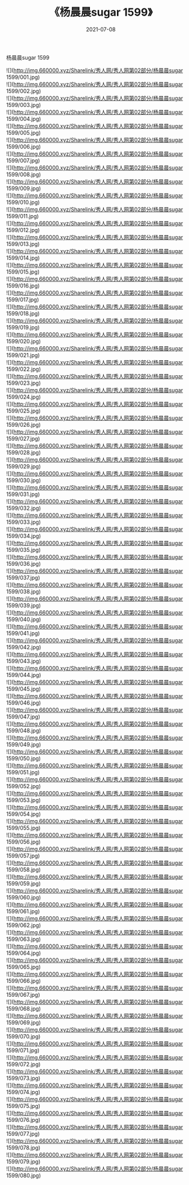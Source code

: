 ﻿---
layout: post
title:  《杨晨晨sugar 1599》
date:   2021-07-08
img: http://img.660000.xyz/Sharelink/秀人网/秀人网第02部分/杨晨晨sugar 1599/000.jpg
categories: [美女, 清纯, 唯美]
---

杨晨晨sugar 1599

  ![](http://img.660000.xyz/Sharelink/秀人网/秀人网第02部分/杨晨晨sugar 1599/001.jpg) <br> ![](http://img.660000.xyz/Sharelink/秀人网/秀人网第02部分/杨晨晨sugar 1599/002.jpg) <br> ![](http://img.660000.xyz/Sharelink/秀人网/秀人网第02部分/杨晨晨sugar 1599/003.jpg) <br> ![](http://img.660000.xyz/Sharelink/秀人网/秀人网第02部分/杨晨晨sugar 1599/004.jpg) <br> ![](http://img.660000.xyz/Sharelink/秀人网/秀人网第02部分/杨晨晨sugar 1599/005.jpg) <br> ![](http://img.660000.xyz/Sharelink/秀人网/秀人网第02部分/杨晨晨sugar 1599/006.jpg) <br> ![](http://img.660000.xyz/Sharelink/秀人网/秀人网第02部分/杨晨晨sugar 1599/007.jpg) <br> ![](http://img.660000.xyz/Sharelink/秀人网/秀人网第02部分/杨晨晨sugar 1599/008.jpg) <br> ![](http://img.660000.xyz/Sharelink/秀人网/秀人网第02部分/杨晨晨sugar 1599/009.jpg) <br> ![](http://img.660000.xyz/Sharelink/秀人网/秀人网第02部分/杨晨晨sugar 1599/010.jpg) <br> ![](http://img.660000.xyz/Sharelink/秀人网/秀人网第02部分/杨晨晨sugar 1599/011.jpg) <br> ![](http://img.660000.xyz/Sharelink/秀人网/秀人网第02部分/杨晨晨sugar 1599/012.jpg) <br> ![](http://img.660000.xyz/Sharelink/秀人网/秀人网第02部分/杨晨晨sugar 1599/013.jpg) <br> ![](http://img.660000.xyz/Sharelink/秀人网/秀人网第02部分/杨晨晨sugar 1599/014.jpg) <br> ![](http://img.660000.xyz/Sharelink/秀人网/秀人网第02部分/杨晨晨sugar 1599/015.jpg) <br> ![](http://img.660000.xyz/Sharelink/秀人网/秀人网第02部分/杨晨晨sugar 1599/016.jpg) <br> ![](http://img.660000.xyz/Sharelink/秀人网/秀人网第02部分/杨晨晨sugar 1599/017.jpg) <br> ![](http://img.660000.xyz/Sharelink/秀人网/秀人网第02部分/杨晨晨sugar 1599/018.jpg) <br> ![](http://img.660000.xyz/Sharelink/秀人网/秀人网第02部分/杨晨晨sugar 1599/019.jpg) <br> ![](http://img.660000.xyz/Sharelink/秀人网/秀人网第02部分/杨晨晨sugar 1599/020.jpg) <br> ![](http://img.660000.xyz/Sharelink/秀人网/秀人网第02部分/杨晨晨sugar 1599/021.jpg) <br> ![](http://img.660000.xyz/Sharelink/秀人网/秀人网第02部分/杨晨晨sugar 1599/022.jpg) <br> ![](http://img.660000.xyz/Sharelink/秀人网/秀人网第02部分/杨晨晨sugar 1599/023.jpg) <br> ![](http://img.660000.xyz/Sharelink/秀人网/秀人网第02部分/杨晨晨sugar 1599/024.jpg) <br> ![](http://img.660000.xyz/Sharelink/秀人网/秀人网第02部分/杨晨晨sugar 1599/025.jpg) <br> ![](http://img.660000.xyz/Sharelink/秀人网/秀人网第02部分/杨晨晨sugar 1599/026.jpg) <br> ![](http://img.660000.xyz/Sharelink/秀人网/秀人网第02部分/杨晨晨sugar 1599/027.jpg) <br> ![](http://img.660000.xyz/Sharelink/秀人网/秀人网第02部分/杨晨晨sugar 1599/028.jpg) <br> ![](http://img.660000.xyz/Sharelink/秀人网/秀人网第02部分/杨晨晨sugar 1599/029.jpg) <br> ![](http://img.660000.xyz/Sharelink/秀人网/秀人网第02部分/杨晨晨sugar 1599/030.jpg) <br> ![](http://img.660000.xyz/Sharelink/秀人网/秀人网第02部分/杨晨晨sugar 1599/031.jpg) <br> ![](http://img.660000.xyz/Sharelink/秀人网/秀人网第02部分/杨晨晨sugar 1599/032.jpg) <br> ![](http://img.660000.xyz/Sharelink/秀人网/秀人网第02部分/杨晨晨sugar 1599/033.jpg) <br> ![](http://img.660000.xyz/Sharelink/秀人网/秀人网第02部分/杨晨晨sugar 1599/034.jpg) <br> ![](http://img.660000.xyz/Sharelink/秀人网/秀人网第02部分/杨晨晨sugar 1599/035.jpg) <br> ![](http://img.660000.xyz/Sharelink/秀人网/秀人网第02部分/杨晨晨sugar 1599/036.jpg) <br> ![](http://img.660000.xyz/Sharelink/秀人网/秀人网第02部分/杨晨晨sugar 1599/037.jpg) <br> ![](http://img.660000.xyz/Sharelink/秀人网/秀人网第02部分/杨晨晨sugar 1599/038.jpg) <br> ![](http://img.660000.xyz/Sharelink/秀人网/秀人网第02部分/杨晨晨sugar 1599/039.jpg) <br> ![](http://img.660000.xyz/Sharelink/秀人网/秀人网第02部分/杨晨晨sugar 1599/040.jpg) <br> ![](http://img.660000.xyz/Sharelink/秀人网/秀人网第02部分/杨晨晨sugar 1599/041.jpg) <br> ![](http://img.660000.xyz/Sharelink/秀人网/秀人网第02部分/杨晨晨sugar 1599/042.jpg) <br> ![](http://img.660000.xyz/Sharelink/秀人网/秀人网第02部分/杨晨晨sugar 1599/043.jpg) <br> ![](http://img.660000.xyz/Sharelink/秀人网/秀人网第02部分/杨晨晨sugar 1599/044.jpg) <br> ![](http://img.660000.xyz/Sharelink/秀人网/秀人网第02部分/杨晨晨sugar 1599/045.jpg) <br> ![](http://img.660000.xyz/Sharelink/秀人网/秀人网第02部分/杨晨晨sugar 1599/046.jpg) <br> ![](http://img.660000.xyz/Sharelink/秀人网/秀人网第02部分/杨晨晨sugar 1599/047.jpg) <br> ![](http://img.660000.xyz/Sharelink/秀人网/秀人网第02部分/杨晨晨sugar 1599/048.jpg) <br> ![](http://img.660000.xyz/Sharelink/秀人网/秀人网第02部分/杨晨晨sugar 1599/049.jpg) <br> ![](http://img.660000.xyz/Sharelink/秀人网/秀人网第02部分/杨晨晨sugar 1599/050.jpg) <br> ![](http://img.660000.xyz/Sharelink/秀人网/秀人网第02部分/杨晨晨sugar 1599/051.jpg) <br> ![](http://img.660000.xyz/Sharelink/秀人网/秀人网第02部分/杨晨晨sugar 1599/052.jpg) <br> ![](http://img.660000.xyz/Sharelink/秀人网/秀人网第02部分/杨晨晨sugar 1599/053.jpg) <br> ![](http://img.660000.xyz/Sharelink/秀人网/秀人网第02部分/杨晨晨sugar 1599/054.jpg) <br> ![](http://img.660000.xyz/Sharelink/秀人网/秀人网第02部分/杨晨晨sugar 1599/055.jpg) <br> ![](http://img.660000.xyz/Sharelink/秀人网/秀人网第02部分/杨晨晨sugar 1599/056.jpg) <br> ![](http://img.660000.xyz/Sharelink/秀人网/秀人网第02部分/杨晨晨sugar 1599/057.jpg) <br> ![](http://img.660000.xyz/Sharelink/秀人网/秀人网第02部分/杨晨晨sugar 1599/058.jpg) <br> ![](http://img.660000.xyz/Sharelink/秀人网/秀人网第02部分/杨晨晨sugar 1599/059.jpg) <br> ![](http://img.660000.xyz/Sharelink/秀人网/秀人网第02部分/杨晨晨sugar 1599/060.jpg) <br> ![](http://img.660000.xyz/Sharelink/秀人网/秀人网第02部分/杨晨晨sugar 1599/061.jpg) <br> ![](http://img.660000.xyz/Sharelink/秀人网/秀人网第02部分/杨晨晨sugar 1599/062.jpg) <br> ![](http://img.660000.xyz/Sharelink/秀人网/秀人网第02部分/杨晨晨sugar 1599/063.jpg) <br> ![](http://img.660000.xyz/Sharelink/秀人网/秀人网第02部分/杨晨晨sugar 1599/064.jpg) <br> ![](http://img.660000.xyz/Sharelink/秀人网/秀人网第02部分/杨晨晨sugar 1599/065.jpg) <br> ![](http://img.660000.xyz/Sharelink/秀人网/秀人网第02部分/杨晨晨sugar 1599/066.jpg) <br> ![](http://img.660000.xyz/Sharelink/秀人网/秀人网第02部分/杨晨晨sugar 1599/067.jpg) <br> ![](http://img.660000.xyz/Sharelink/秀人网/秀人网第02部分/杨晨晨sugar 1599/068.jpg) <br> ![](http://img.660000.xyz/Sharelink/秀人网/秀人网第02部分/杨晨晨sugar 1599/069.jpg) <br> ![](http://img.660000.xyz/Sharelink/秀人网/秀人网第02部分/杨晨晨sugar 1599/070.jpg) <br> ![](http://img.660000.xyz/Sharelink/秀人网/秀人网第02部分/杨晨晨sugar 1599/071.jpg) <br> ![](http://img.660000.xyz/Sharelink/秀人网/秀人网第02部分/杨晨晨sugar 1599/072.jpg) <br> ![](http://img.660000.xyz/Sharelink/秀人网/秀人网第02部分/杨晨晨sugar 1599/073.jpg) <br> ![](http://img.660000.xyz/Sharelink/秀人网/秀人网第02部分/杨晨晨sugar 1599/074.jpg) <br> ![](http://img.660000.xyz/Sharelink/秀人网/秀人网第02部分/杨晨晨sugar 1599/075.jpg) <br> ![](http://img.660000.xyz/Sharelink/秀人网/秀人网第02部分/杨晨晨sugar 1599/076.jpg) <br> ![](http://img.660000.xyz/Sharelink/秀人网/秀人网第02部分/杨晨晨sugar 1599/077.jpg) <br> ![](http://img.660000.xyz/Sharelink/秀人网/秀人网第02部分/杨晨晨sugar 1599/078.jpg) <br> ![](http://img.660000.xyz/Sharelink/秀人网/秀人网第02部分/杨晨晨sugar 1599/079.jpg) <br> ![](http://img.660000.xyz/Sharelink/秀人网/秀人网第02部分/杨晨晨sugar 1599/080.jpg) <br>